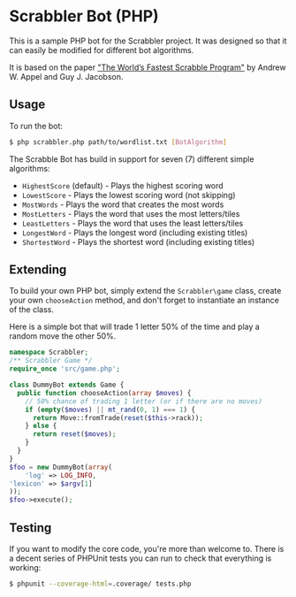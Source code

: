Scrabbler Bot (PHP)
===================

This is a sample PHP bot for the Scrabbler project.  It was designed so that
it can easily be modified for different bot algorithms.

It is based on the paper ["The World’s Fastest Scrabble Program"](http://gtoal.com/wordgames/jacobson+appel/aj.pdf)
by Andrew W. Appel and Guy J. Jacobson.


Usage
-----

To run the bot:

```bash
$ php scrabbler.php path/to/wordlist.txt [BotAlgorithm]
```

The Scrabble Bot has build in support for seven (7) different simple algorithms:

* `HighestScore` (default) - Plays the highest scoring word
* `LowestScore` - Plays the lowest scoring word (not skipping)
* `MostWords` - Plays the word that creates the most words
* `MostLetters` - Plays the word that uses the most letters/tiles
* `LeastLetters` - Plays the word that uses the least letters/tiles
* `LongestWord` - Plays the longest word (including existing titles)
* `ShortestWord` - Plays the shortest word (including existing titles)


Extending
---------

To build your own PHP bot, simply extend the `Scrabbler\game` class, create your
own `chooseAction` method, and don't forget to instantiate an instance of the class.

Here is a simple bot that will trade 1 letter 50% of the time and play a random
move the other 50%.

```php
namespace Scrabbler;
/** Scrabbler Game */
require_once 'src/game.php';

class DummyBot extends Game {
  public function chooseAction(array $moves) {
    // 50% chance of trading 1 letter (or if there are no moves)
    if (empty($moves) || mt_rand(0, 1) === 1) {
      return Move::fromTrade(reset($this->rack));
    } else {
      return reset($moves);
    }
  }
}
$foo = new DummyBot(array(
    'log' => LOG_INFO,
'lexicon' => $argv[1]
));
$foo->execute();
```


Testing
-------

If you want to modify the core code, you're more than welcome to.  There is a
decent series of PHPUnit tests you can run to check that everything is working:

```bash
$ phpunit --coverage-html=.coverage/ tests.php
```
